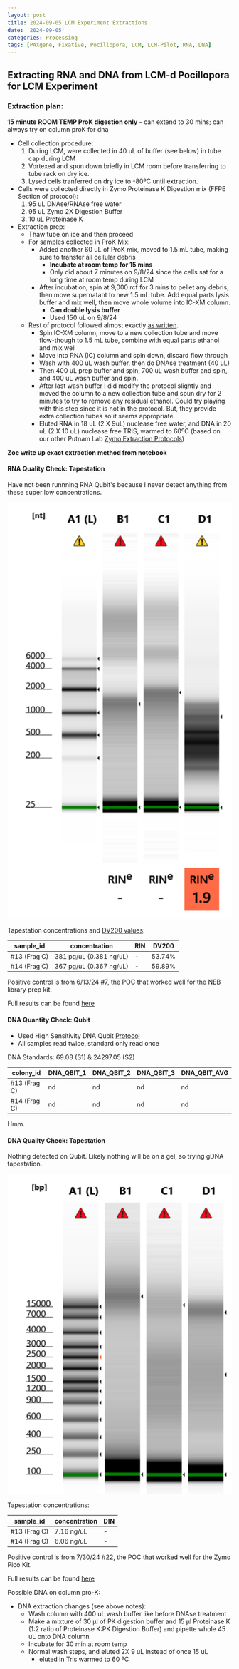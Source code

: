```yaml
---
layout: post
title: 2024-09-05 LCM Experiment Extractions
date: '2024-09-05'
categories: Processing
tags: [PAXgene, Fixative, Pocillopora, LCM, LCM-Pilot, RNA, DNA]
---
```


## Extracting RNA and DNA from LCM-d Pocillopora for LCM Experiment

### Extraction plan:

**15 minute ROOM TEMP ProK digestion only** - can extend to 30 mins; can always try on column proK for dna

- Cell collection procedure:
  1. During LCM, were collected in 40 uL of buffer (see below) in tube cap during LCM
  2. Vortexed and spun down briefly in LCM room before transferring to tube rack on dry ice.
  3. Lysed cells tranferred on dry ice to -80ºC until extraction.
- Cells were collected directly in Zymo Proteinase K Digestion mix (FFPE Section of protocol):
     1. 95 uL DNAse/RNAse free water
     2. 95 uL Zymo 2X Digestion Buffer
     3. 10 uL Proteinase K
- Extraction prep:
  - Thaw tube on ice and then proceed
  - For samples collected in ProK Mix:
    - Added another 60 uL of ProK mix, moved to 1.5 mL tube, making sure to transfer all cellular debris
      - **Incubate at room temp for 15 mins**
      - Only did about 7 minutes on 9/8/24 since the cells sat for a long time at room temp during LCM
    - After incubation, spin at 9,000 rcf for 3 mins to pellet any debris, then move supernatant to new 1.5 mL tube. Add equal parts lysis buffer and mix well, then move whole volume into IC-XM column.
      - **Can double lysis buffer**
      - Used 150 uL on 9/8/24
  - Rest of protocol followed almost exactly [as written]((https://files.zymoresearch.com/protocols/_d7005t_d7005_quick-dna-rna_microprep_plus_kit.pdf)). 
    - Spin IC-XM column, move to a new collection tube and move flow-though to 1.5 mL tube, combine with equal parts ethanol and mix well
    - Move into RNA (IC) column and spin down, discard flow through
    - Wash with 400 uL wash buffer, then do DNAse treatment (40 uL)
    - Then 400 uL prep buffer and spin, 700 uL wash buffer and spin, and 400 uL wash buffer and spin.
    - After last wash buffer I did modify the protocol slightly and moved the column to a new collection tube and spun dry for 2 minutes to try to remove any residual ethanol. Could try playing with this step since it is not in the protocol. But, they provide extra collection tubes so it seems appropriate.
    - Eluted RNA in 18 uL (2 X 9uL) nuclease free water, and DNA in 20 uL (2 X 10 uL) nuclease free TRIS, warmed to 60ºC (based on our other Putnam Lab [Zymo Extraction Protocols](https://zdellaert.github.io/ZD_Putnam_Lab_Notebook/Protocols_Zymo_Quick_DNA_RNA_Miniprep_Plus/))
      

**Zoe write up exact extraction method from notebook**


#### RNA Quality Check: Tapestation

Have not been runnning RNA Qubit's because I never detect anything from these super low concentrations.

![2024-09-08-rna](https://github.com/zdellaert/ZD_Putnam_Lab_Notebook/blob/master/images/tapestation/2024-09-08-rna.png?raw=true)

Tapestation concentrations and [DV200 values](https://www.agilent.com/en/promotions/tapestation-dv200-determination):

| sample_id      | concentration | RIN | DV200 | 
|----------------|------------|------------|-------|
| #13 (Frag C)   |  381 pg/uL (0.381 ng/uL)  | - | 53.74% |
| #14 (Frag C)   |  367 pg/uL (0.367 ng/uL)  | - | 59.89% |

Positive control is from 6/13/24 #7, the POC that worked well for the NEB library prep kit.

Full results can be found [here](https://github.com/zdellaert/ZD_Putnam_Lab_Notebook/blob/master/images/tapestation/2024-09-08-hsRNA.pdf)

#### DNA Quantity Check: Qubit

- Used High Sensitivity DNA Qubit [Protocol](https://zdellaert.github.io/ZD_Putnam_Lab_Notebook/Qubit-Protocol/)
- All samples read twice, standard only read once

DNA Standards: 69.08 (S1) & 24297.05 (S2)

| colony_id                      | DNA_QBIT_1 | DNA_QBIT_2 |   DNA_QBIT_3      | DNA_QBIT_AVG |
|--------------------------------|------------|------------|-------------------|--------------|
| #13 (Frag C)   |  nd   |  nd   |  nd   |     nd      |
| #14 (Frag C) |   nd   |  nd    |    nd       |    nd    |


Hmm.


#### DNA Quality Check: Tapestation

Nothing detected on Qubit. Likely nothing will be on a gel, so trying gDNA tapestation.

![2024-09-08-gdna](https://github.com/zdellaert/ZD_Putnam_Lab_Notebook/blob/master/images/tapestation/2024-09-08-gdna.png?raw=true)

Tapestation concentrations:

| sample_id      | concentration | DIN | 
|----------------|------------|------------|
| #13 (Frag C)   |  7.16 ng/uL  | - | 
| #14 (Frag C)   |  6.06 ng/uL  | - | 

Positive control is from 7/30/24 #22, the POC that worked well for the Zymo Pico Kit.

Full results can be found [here](https://github.com/zdellaert/ZD_Putnam_Lab_Notebook/blob/master/images/tapestation/2024-09-08-gdna.pdf)

Possible DNA on column pro-K:
- DNA extraction changes (see above notes):
  - Wash column with 400 uL wash buffer like before DNAse treatment
  - Make a mixture of 30 µl of PK digestion buffer and 15 µl Proteinase K (1:2 ratio of Proteinase K:PK Digestion Buffer) and pipette whole 45 uL onto DNA column
  - Incubate for 30 min at room temp
  - Normal wash steps, and eluted 2X 9 uL instead of once 15 uL
    - eluted in Tris warmed to 60 ºC
